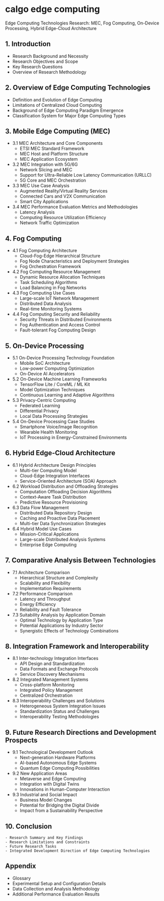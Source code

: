 # calgo edge computing
Edge Computing Technologies Research: MEC, Fog Computing, On-Device Processing, Hybrid Edge-Cloud Architecture

## 1. Introduction
   - Research Background and Necessity
   - Research Objectives and Scope
   - Key Research Questions
   - Overview of Research Methodology

## 2. Overview of Edge Computing Technologies
   - Definition and Evolution of Edge Computing
   - Limitations of Centralized Cloud Computing
   - Background of Edge Computing Paradigm Emergence
   - Classification System for Major Edge Computing Types

## 3. Mobile Edge Computing (MEC)
   - 3.1 MEC Architecture and Core Components
      - ETSI MEC Standard Framework
      - MEC Host and Platform Structure
      - MEC Application Ecosystem
   - 3.2 MEC Integration with 5G/6G
      - Network Slicing and MEC
      - Support for Ultra-Reliable Low Latency Communication (URLLC)
      - 5G Core and MEC Orchestration
   - 3.3 MEC Use Case Analysis
      - Augmented Reality/Virtual Reality Services
      - Connected Cars and V2X Communication
      - Smart City Applications
   - 3.4 MEC Performance Evaluation Metrics and Methodologies
      - Latency Analysis
      - Computing Resource Utilization Efficiency
      - Network Traffic Optimization

## 4. Fog Computing
   - 4.1 Fog Computing Architecture
      - Cloud-Fog-Edge Hierarchical Structure
      - Fog Node Characteristics and Deployment Strategies
      - Fog Orchestration Framework
   - 4.2 Fog Computing Resource Management
      - Dynamic Resource Allocation Techniques
      - Task Scheduling Algorithms
      - Load Balancing in Fog Networks
   - 4.3 Fog Computing Use Cases
      - Large-scale IoT Network Management
      - Distributed Data Analysis
      - Real-time Monitoring Systems
   - 4.4 Fog Computing Security and Reliability
      - Security Threats in Distributed Environments
      - Fog Authentication and Access Control
      - Fault-tolerant Fog Computing Design

## 5. On-Device Processing
   - 5.1 On-Device Processing Technology Foundation
      - Mobile SoC Architecture
      - Low-power Computing Optimization
      - On-Device AI Accelerators
   - 5.2 On-Device Machine Learning Frameworks
      - TensorFlow Lite / CoreML / ML Kit
      - Model Optimization Techniques
      - Continuous Learning and Adaptive Algorithms
   - 5.3 Privacy-Centric Computing
      - Federated Learning
      - Differential Privacy
      - Local Data Processing Strategies
   - 5.4 On-Device Processing Case Studies
      - Smartphone Voice/Image Recognition
      - Wearable Health Monitoring
      - IoT Processing in Energy-Constrained Environments

## 6. Hybrid Edge-Cloud Architecture
   - 6.1 Hybrid Architecture Design Principles
      - Multi-tier Computing Model
      - Cloud-Edge Integration Interfaces
      - Service-Oriented Architecture (SOA) Approach
   - 6.2 Workload Distribution and Offloading Strategies
      - Computation Offloading Decision Algorithms
      - Context-Aware Task Distribution
      - Predictive Resource Provisioning
   - 6.3 Data Flow Management
      - Distributed Data Repository Design
      - Caching and Proactive Data Placement
      - Multi-tier Data Synchronization Strategies
   - 6.4 Hybrid Model Use Cases
      - Mission-Critical Applications
      - Large-scale Distributed Analysis Systems
      - Enterprise Edge Computing

## 7. Comparative Analysis Between Technologies
   - 7.1 Architecture Comparison
      - Hierarchical Structure and Complexity
      - Scalability and Flexibility
      - Implementation Requirements
   - 7.2 Performance Comparison
      - Latency and Throughput
      - Energy Efficiency
      - Reliability and Fault Tolerance
   - 7.3 Suitability Analysis by Application Domain
      - Optimal Technology by Application Type
      - Potential Applications by Industry Sector
      - Synergistic Effects of Technology Combinations

## 8. Integration Framework and Interoperability
   - 8.1 Inter-technology Integration Interfaces
      - API Design and Standardization
      - Data Formats and Exchange Protocols
      - Service Discovery Mechanisms
   - 8.2 Integrated Management Systems
      - Cross-platform Monitoring
      - Integrated Policy Management
      - Centralized Orchestration
   - 8.3 Interoperability Challenges and Solutions
      - Heterogeneous System Integration Issues
      - Standardization Status and Challenges
      - Interoperability Testing Methodologies

## 9. Future Research Directions and Development Prospects
   - 9.1 Technological Development Outlook
      - Next-generation Hardware Platforms
      - AI-based Autonomous Edge Systems
      - Quantum Edge Computing Possibilities
   - 9.2 New Application Areas
      - Metaverse and Edge Computing
      - Integration with Digital Twins
      - Innovations in Human-Computer Interaction
   - 9.3 Industrial and Social Impact
      - Business Model Changes
      - Potential for Bridging the Digital Divide
      - Impact from a Sustainability Perspective

## 10. Conclusion
    - Research Summary and Key Findings
    - Research Limitations and Constraints
    - Future Research Tasks
    - Integrated Development Direction of Edge Computing Technologies

## Appendix
   - Glossary
   - Experimental Setup and Configuration Details
   - Data Collection and Analysis Methodology
   - Additional Performance Evaluation Results

